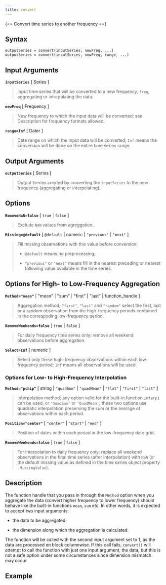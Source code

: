```yaml
---
title: convert
---
```


{== Convert time series to another frequency ==}

    
## Syntax

    outputSeries = convert(inputSeries, newFreq, ...)
    outputSeries = convert(inputSeries, newFreq, range, ...)


## Input Arguments

__`inputSeries`__ [ Series ] 

> Input time series that will be converted to a new
> frequency, `freq`, aggregating or intrapolating the data.


__`newFreq`__ [ Frequency ]

> New frequency to which the input data will be converted; see Description
> for frequency formats allowed.


__`range=Inf`__ [ Dater ]

> Date range on which the input data will be converted; `Inf` means the
> conversion will be done on the entire time series range.


## Output Arguments

__`outputSeries`__ [ Series ]

> Output tseries created by converting the `inputSeries` to the new
> frequency (aggregating or interpolating).


## Options

__`RemoveNaN=false`__ [ `true` | `false` ]

> Exclude `NaN` values from agreggation.


__`Missing=@default`__ [ `@default` | numeric | `"previous"` | `"next"` ]

> Fill missing observations with this value before conversion:
> 
> * `@default` means no preprocessing;
> 
> * `"previous"` or `"next"` means fill in the nearest preceding or nearest
> following value available in the time series.


## Options for High- to Low-Frequency Aggregation

__`Method="mean"`__ [ "mean" | "sum" | "first" | "last" | function_handle ]

> Aggregation method; `"first"`, `"last"` and `"random"` select the
> first, last or a random observation from the high-frequency periods
> contained in the correspoding low-frequency period.


__`RemoveWeekends=false`__ [ `true` | `false` ]

> For daily frequency time series only: remove all weekend observations
> before aggregation.


__`Select=Inf`__ [ numeric ]

> Select only these high-frequency observations within each low-frequency
> period; `Inf` means all observations will be used.


### Options for Low- to High-Frequency Interpolation

__`Method="pchip"`__ [ string | `"quadSum"` | `"quadMean"` | `"flat"` | `"first"` | `"last"` ]

> Interpolation method; any option valid for the built-in function
> `interp1` can be used, or `'QuadSum'` or `'QuadMean'`; these two options
> use quadratic interpolation preserving the sum or the average of
> observations within each period.


__`Position="center"`__ [ `"center"` | `"start"` | `"end"` ] 

> Position of dates within each period in the low-frequency date grid.


__`RemoveWeekends=false`__ [ `true` | `false` ]

> For interpolation to daily frequency only: replace all weekend
> observations in the final time series (after interpolation) with `NaN`
> (or the default missing value as defined in the time series object
> property `.MissingValue`).


## Description

The function handle that you pass in through the `Method` option when you
aggregate the data (convert higher frequency to lower frequency) should
behave like the built-in functions `mean`, `sum` etc. In other words, it
is expected to accept two input arguments:

* the data to be aggregated;

* the dimension along which the aggregation is calculated.

The function will be called with the second input argument set to 1, as
the data are processed en block columnwise. If this call fails,
`convert()` will attempt to call the function with just one input
argument, the data, but this is not a safe option under some
circumstances since dimension mismatch may occur.


## Example

